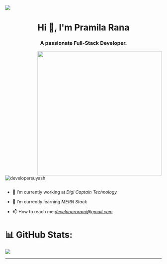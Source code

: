 <img  src="https://user-images.githubusercontent.com/121715823/235297659-e41a14e9-f31a-4155-9bd7-7e5347f4a4fb.png" >
<h1 align="center">Hi 👋, I'm Pramila Rana</h1>
<h3 align="center">A passionate Full-Stack Developer.</h3>
<img  src="https://user-images.githubusercontent.com/121715823/235297581-a18ca06f-7cce-44a4-9d96-6be11727748e.png" align="right" width="400">
<p align="left"> <img src="https://komarev.com/ghpvc/?username=developersuyash&label=Profile%20views&color=0e75b6&style=flat" alt="developersuyash" /> </p>

<p align="left"> <a href="https://twitter.com/" target="blank"><img src="https://img.shields.io/twitter/follow/?logo=twitter&style=for-the-badge" alt="" /></a> </p>

- 🔭 I’m currently working at *Digi Captain Technology*

- 🌱 I’m currently learning *MERN Stack*

- 📫 How to reach me *developerprami@gmail.com*


# 📊 GitHub Stats:
![](https://github-readme-streak-stats.herokuapp.com/?user=DevPrami&theme=dark&hide_border=false)



-----------------------------------------------------------------------------------------------------------------------------------------------------------------------

